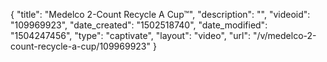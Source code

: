 {
    "title": "Medelco 2-Count Recycle A Cup&trade;",
    "description": "",
    "videoid": "109969923",
    "date_created": "1502518740",
    "date_modified": "1504247456",
    "type": "captivate",
    "layout": "video",
    "url": "\/v\/medelco-2-count-recycle-a-cup\/109969923"
}